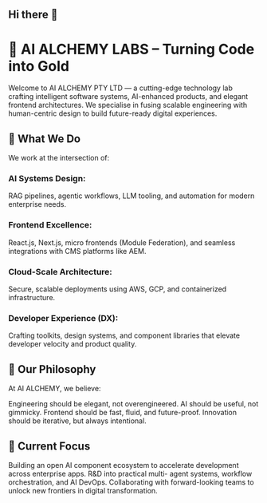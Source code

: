 ## Hi there 👋

# 🧪 AI ALCHEMY LABS – Turning Code into Gold

Welcome to AI ALCHEMY PTY LTD — a cutting-edge technology lab crafting intelligent software systems, AI-enhanced products, and elegant frontend architectures. 
We specialise in fusing scalable engineering with human-centric design to build future-ready digital experiences.

## 🔭 What We Do
We work at the intersection of:

### AI Systems Design: 
  RAG pipelines, agentic workflows, LLM tooling, and automation for modern enterprise needs.
### Frontend Excellence: 
  React.js, Next.js, micro frontends (Module Federation), and seamless integrations with CMS platforms like AEM.
### Cloud-Scale Architecture: 
  Secure, scalable deployments using AWS, GCP, and containerized infrastructure.
### Developer Experience (DX): 
  Crafting toolkits, design systems, and component libraries that elevate developer velocity and product quality.

## 🧠 Our Philosophy
At AI ALCHEMY, we believe:

  Engineering should be elegant, not overengineered.
  AI should be useful, not gimmicky.
  Frontend should be fast, fluid, and future-proof.
  Innovation should be iterative, but always intentional.
  
## 🚧 Current Focus
  Building an open AI component ecosystem to accelerate development across enterprise apps.
  R&D into practical multi- agent systems, workflow orchestration, and AI DevOps.
  Collaborating with forward-looking teams to unlock new frontiers in digital transformation.

